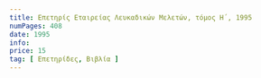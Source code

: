 ```yaml
---
title: Επετηρίς Εταιρείας Λευκαδικών Μελετών, τόμος Η΄, 1995
numPages: 408
date: 1995
info: 
price: 15
tag: [ Επετηρίδες, Βιβλία ]
---
```

